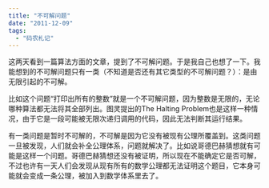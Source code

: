 ```yaml
---
title: "不可解问题"
date: "2011-12-09"
tags: 
  - "码农札记"
---
```


这两天看到一篇算法方面的文章，提到了不可解问题。于是我自己也想了一下。我能想到的不可解问题只有一类（不知道是否还有其它类型的不可解问题？）：是由无限引起的不可解。

比如这个问题“打印出所有的整数”就是一个不可解问题，因为整数是无限的，无论哪种算法都无法将其全部列出。图灵提出的The Halting Problem也是这样一种情况，由于它是一段可能被无限次递归调用的代码，因此无法判断其运行结果。

有一类问题是暂时不可解的，不可解是因为它没有被现有公理所覆盖到。这类问题一旦被发现，人们就会补全公理体系，问题就解决了。比如说哥德巴赫猜想就有可能是这样一个问题。哥德巴赫猜想还没有被证明，所以现在不能确定它是否可解，不过也许有一天人们会发现从现有所有的数学公理都无法证明这个题目，它本身可能就会变成一条公理，被加入到数学体系里去了。
